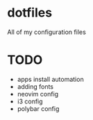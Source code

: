 # dotfiles
All of my configuration files


# TODO 
* apps install automation
* adding fonts
* neovim config 
* i3 config
* polybar config
